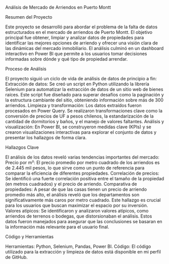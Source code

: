 Análisis de Mercado de Arriendos en Puerto Montt

Resumen del Proyecto

Este proyecto se desarrolló para abordar el problema de la falta de datos estructurados en el mercado de arriendos de Puerto Montt. El objetivo principal fue obtener, limpiar y analizar datos de propiedades para identificar las mejores opciones de arriendo y ofrecer una visión clara de las dinámicas del mercado inmobiliario. El análisis culminó en un dashboard interactivo en Power BI que permite a los usuarios tomar decisiones informadas sobre dónde y qué tipo de propiedad arrendar.

Proceso de Análisis

El proyecto siguió un ciclo de vida de análisis de datos de principio a fin:
Extracción de datos: Se creó un script en Python utilizando la librería Selenium para automatizar la extracción de datos de un sitio web de bienes raíces. Este script fue diseñado para superar desafíos como la paginación y la estructura cambiante del sitio, obteniendo información sobre más de 300 arriendos.
Limpieza y transformación: Los datos extraídos fueron procesados en Power Query. Se realizaron transformaciones clave como la conversión de precios de UF a pesos chilenos, la estandarización de la cantidad de dormitorios y baños, y el manejo de valores faltantes.
Análisis y visualización: En Power BI, se construyeron medidas clave (KPIs) y se crearon visualizaciones interactivas para explorar el conjunto de datos y presentar los hallazgos de forma clara.

Hallazgos Clave

El análisis de los datos reveló varias tendencias importantes del mercado:
Precio por m²: El precio promedio por metro cuadrado de los arriendos es de 2.445 mil pesos, lo que sirve como un punto de referencia para comparar la eficiencia de diferentes propiedades.
Correlación de precios: Se identificó una fuerte correlación positiva entre el tamaño de la propiedad (en metros cuadrados) y el precio de arriendo.
Comparativa de propiedades: A pesar de que las casas tienen un precio de arriendo promedio más alto, el análisis reveló que los departamentos son significativamente más caros por metro cuadrado. Este hallazgo es crucial para los usuarios que buscan maximizar el espacio por su inversión.
Valores atípicos: Se identificaron y analizaron valores atípicos, como arriendos de terrenos o bodegas, que distorsionaban el análisis. Estos datos fueron manejados para asegurar que las conclusiones se basaran en la información más relevante para el usuario final.

Código y Herramientas

Herramientas: Python, Selenium, Pandas, Power BI.
Código: El código utilizado para la extracción y limpieza de datos está disponible en mi perfil de GitHub.

